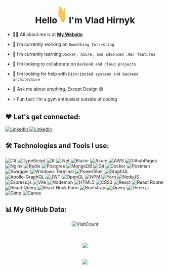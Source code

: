 <h1 align="center">Hello<img src="https://raw.githubusercontent.com/ABSphreak/ABSphreak/master/gifs/Hi.gif" width="30px" height="60px"> I'm Vlad Hirnyk</h1>

- 🙋‍♂️ All about me is at **[My Website](https://example.com/)**
  
- 🔭 I’m currently working on `Something Intresting`

- 🌱 I’m currently learning `Docker, Azure, and advanced .NET features`

- 👯 I’m looking to collaborate on `Backend and cloud projects`

- 🤔 I’m looking for help with `Distributed systems and backend architecture`

- 💬 Ask me about anything, Except Design :sweat_smile:

- ⚡ Fun fact: I’m a gym enthusiast outside of coding

## ❤️ Let's get connected:
<p>
  <a href="https://linkedin.com/in/vlad-hirnyk-84654b328" target="_blank">
    <img alt="LinkedIn" src="https://img.shields.io/badge/linkedin-%230077B5.svg?style=for-the-badge&logo=linkedin&logoColor=white" height="30px"/>
  </a>
  <a href="https://t.me/hern1k" target="_blank">
    <img alt="LinkedIn" src="https://img.shields.io/badge/telegram-%2326A5E4.svg?style=for-the-badge&logo=telegram&logoColor=white" height="30px"/>
  </a> 
</p>

## 🛠️ Technologies and Tools I use:
![C#](https://img.shields.io/badge/C%23-%23239120.svg?style=flat&logo=csharp&logoColor=white) ![TypeScript](https://img.shields.io/badge/typescript-%23007ACC.svg?style=flat&logo=typescript&logoColor=white) ![R](https://img.shields.io/badge/R-%23276DC3.svg?style=flat&logo=r&logoColor=white) ![.Net](https://img.shields.io/badge/.NET-5C2D91?style=flat&logo=.net&logoColor=white) ![Blazor](https://img.shields.io/badge/Blazor-%235C2D91.svg?style=flat&logo=blazor&logoColor=white) ![Azure](https://img.shields.io/badge/Azure-%230072C6.svg?style=flat&logo=microsoftazure&logoColor=white) ![AWS](https://img.shields.io/badge/AWS-%23FF9900.svg?style=flat&logo=amazon-aws&logoColor=white) ![GithubPages](https://img.shields.io/badge/github%20pages-121013?style=flat&logo=github&logoColor=white) ![Nginx](https://img.shields.io/badge/nginx-%23009639.svg?style=flat&logo=nginx&logoColor=white) ![Redis](https://img.shields.io/badge/redis-%23DD0031.svg?style=flat&logo=redis&logoColor=white) ![Postgres](https://img.shields.io/badge/postgres-%23316192.svg?style=flat&logo=postgresql&logoColor=white) ![MongoDB](https://img.shields.io/badge/MongoDB-%234ea94b.svg?style=flat&logo=mongodb&logoColor=white) ![Git](https://img.shields.io/badge/git-%23F05033.svg?style=flat&logo=git&logoColor=white) ![Docker](https://img.shields.io/badge/docker-%230db7ed.svg?style=flat&logo=docker&logoColor=white) ![Postman](https://img.shields.io/badge/Postman-FF6C37?style=flat&logo=postman&logoColor=white) ![Swagger](https://img.shields.io/badge/-Swagger-%23Clojure?style=flat&logo=swagger&logoColor=white) ![Windows Terminal](https://img.shields.io/badge/Windows%20Terminal-%234D4D4D.svg?style=flat&logo=windows-terminal&logoColor=white) ![PowerShell](https://img.shields.io/badge/PowerShell-%235391FE.svg?style=flat&logo=powershell&logoColor=white) ![GraphQL](https://img.shields.io/badge/-GraphQL-E10098?style=flat&logo=graphql&logoColor=white) ![Apollo-GraphQL](https://img.shields.io/badge/-ApolloGraphQL-311C87?style=flat&logo=apollo-graphql) ![JWT](https://img.shields.io/badge/JWT-black?style=flat&logo=JSON%20web%20tokens) ![OpenGL](https://img.shields.io/badge/OpenGL-%23FFFFFF.svg?style=flat&logo=opengl) ![NPM](https://img.shields.io/badge/NPM-%23CB3837.svg?style=flat&logo=npm&logoColor=white) ![Yarn](https://img.shields.io/badge/yarn-%232C8EBB.svg?style=flat&logo=yarn&logoColor=white) ![NodeJS](https://img.shields.io/badge/node.js-6DA55F?style=flat&logo=node.js&logoColor=white) ![Express.js](https://img.shields.io/badge/express.js-%23404d59.svg?style=flat&logo=express&logoColor=%2361DAFB) ![Vite](https://img.shields.io/badge/vite-%23646CFF.svg?style=flat&logo=vite&logoColor=white) ![Nodemon](https://img.shields.io/badge/NODEMON-%23323330.svg?style=flat&logo=nodemon&logoColor=%BBDEAD) ![HTML5](https://img.shields.io/badge/html5-%23E34F26.svg?style=flat&logo=html5&logoColor=white) ![CSS3](https://img.shields.io/badge/css3-%231572B6.svg?style=flat&logo=css3&logoColor=white) ![React](https://img.shields.io/badge/react-%2320232a.svg?style=flat&logo=react&logoColor=%2361DAFB) ![React Router](https://img.shields.io/badge/React_Router-CA4245?style=flat&logo=react-router&logoColor=white) ![React Query](https://img.shields.io/badge/-React%20Query-FF4154?style=flat&logo=react%20query&logoColor=white) ![React Hook Form](https://img.shields.io/badge/React%20Hook%20Form-%23EC5990.svg?style=flat&logo=reacthookform&logoColor=white) ![Bootstrap](https://img.shields.io/badge/bootstrap-%238511FA.svg?style=flat&logo=bootstrap&logoColor=white) ![jQuery](https://img.shields.io/badge/jquery-%230769AD.svg?style=flat&logo=jquery&logoColor=white) ![Three js](https://img.shields.io/badge/threejs-black?style=flat&logo=three.js&logoColor=white) ![Gimp](https://img.shields.io/badge/Gimp-657D8B?style=flat&logo=gimp&logoColor=FFFFFF) ![Canva](https://img.shields.io/badge/Canva-%2300C4CC.svg?style=flat&logo=Canva&logoColor=white) 

## 📊 My GitHub Data:
<p align="center">
  <img alt="VisitCount" src="https://visitcount.itsvg.in/api?id=HERN1k&icon=7&color=10" height="30px" />
</p>
<br></br>
<div align="center">
  <img align="center" src="https://github-readme-stats.vercel.app/api/top-langs/?username=HERN1k&theme=radical&hide_border=false&include_all_commits=true&count_private=true&layout=compact" />
</div>
<br></br>
<div align="center">
  <img align="center" src="https://github-readme-streak-stats.herokuapp.com/?user=HERN1k&theme=radical&hide_border=false" />
</div>
